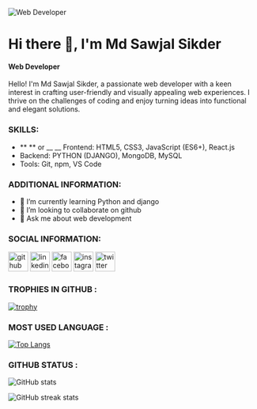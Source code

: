 
![Web Developer](https://scontent.fdac20-1.fna.fbcdn.net/v/t39.30808-6/305290788_1375479109528994_3270143595111040835_n.jpg?_nc_cat=109&ccb=1-7&_nc_sid=5f2048&_nc_eui2=AeFR3pcWJqKjHHUwguGUcAfRwcQO6GpZqAHBxA7oalmoAR4QILWjzhyJqefZx8dbvOQUdkmk5d85EtkHFylvwqW4&_nc_ohc=B4JjSw3VsBMQ7kNvgGJcA9q&_nc_ht=scontent.fdac20-1.fna&oh=00_AYDMd_Vb7r4vKPEw8gbSIvqIYIkOc5Io-bS6WspwRzQw6w&oe=6672726E)
# Hi there 👋, I'm Md Sawjal Sikder
#### Web Developer
Hello! I'm Md Sawjal Sikder, a passionate web developer with a keen interest in crafting user-friendly and visually appealing web experiences. I thrive on the challenges of coding and enjoy turning ideas into functional and elegant solutions.

### SKILLS: 
- ** ** or __ __ Frontend: HTML5, CSS3, JavaScript (ES6+), React.js
- Backend: PYTHON (DJANGO), MongoDB, MySQL
- Tools: Git, npm, VS Code




### ADDITIONAL INFORMATION: 
- 🌱 I’m currently learning Python and django 
- 👯 I’m looking to collaborate on github 
- 💬 Ask me about web development 

### SOCIAL INFORMATION:
[<img src='https://cdn.jsdelivr.net/npm/simple-icons@3.0.1/icons/github.svg' alt='github' height='40'>](https://github.com/Sawjal-sikder)  [<img src='https://cdn.jsdelivr.net/npm/simple-icons@3.0.1/icons/linkedin.svg' alt='linkedin' height='40'>](https://www.linkedin.com/in/Sawjal-sikder/)  [<img src='https://cdn.jsdelivr.net/npm/simple-icons@3.0.1/icons/facebook.svg' alt='facebook' height='40'>](https://www.facebook.com/m.d.Sawjal)  [<img src='https://cdn.jsdelivr.net/npm/simple-icons@3.0.1/icons/instagram.svg' alt='instagram' height='40'>](https://www.instagram.com/Sawjal-sikder/)  [<img src='https://cdn.jsdelivr.net/npm/simple-icons@3.0.1/icons/twitter.svg' alt='twitter' height='40'>](https://twitter.com/Sawjal-sikder)  

### TROPHIES IN GITHUB :

[![trophy](https://github-profile-trophy.vercel.app/?username=Sawjal-sikder)](https://github.com/ryo-ma/github-profile-trophy)
### MOST USED LANGUAGE :

[![Top Langs](https://github-readme-stats.vercel.app/api/top-langs/?username=Sawjal-sikder)](https://github.com/anuraghazra/github-readme-stats)
### GITHUB STATUS :
![GitHub stats](https://github-readme-stats.vercel.app/api?username=Sawjal-sikder&show_icons=true&count_private=true)  


![GitHub streak stats](https://streak-stats.demolab.com/?user=Sawjal-sikder)  

